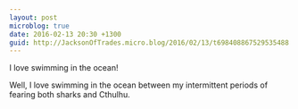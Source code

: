 ```yaml
---
layout: post
microblog: true
date: 2016-02-13 20:30 +1300
guid: http://JacksonOfTrades.micro.blog/2016/02/13/t698408867529535488.html
---
```

I love swimming in the ocean!

Well, I love swimming in the ocean between my intermittent periods of fearing both sharks and Cthulhu.
